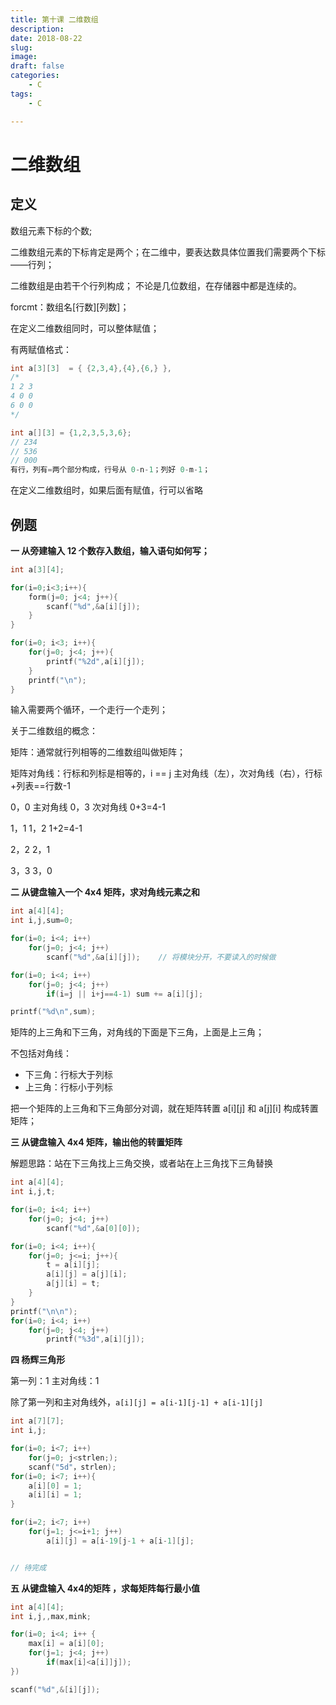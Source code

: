 ```yaml
---
title: 第十课 二维数组
description: 
date: 2018-08-22
slug: 
image: 
draft: false
categories:
    - C
tags:
    - C

---
```


# 二维数组

## 定义

数组元素下标的个数;

二维数组元素的下标肯定是两个；在二维中，要表达数具体位置我们需要两个下标——行列；

二维数组是由若干个行列构成； 不论是几位数组，在存储器中都是连续的。

forcmt：数组名[行数][列数]；

在定义二维数组同时，可以整体赋值；

有两赋值格式：

```c
int a[3][3]  = { {2,3,4},{4},{6,} },
/*
1 2 3
4 0 0 
6 0 0 
*/ 

int a[][3] = {1,2,3,5,3,6};
// 234
// 536
// 000
有行，列有=两个部分构成，行号从 0-n-1；列好 0-m-1；
```

在定义二维数组时，如果后面有赋值，行可以省略

## 例题

**一 从旁建输入 12 个数存入数组，输入语句如何写；**

```c
int a[3][4];

for(i=0;i<3;i++){
    form(j=0; j<4; j++){
        scanf("%d",&a[i][j]);
    }
}

for(i=0; i<3; i++){
    for(j=0; j<4; j++){
        printf("%2d",a[i][j]);
    }
    printf("\n");
}
```

输入需要两个循环，一个走行一个走列；

关于二维数组的概念：

矩阵：通常就行列相等的二维数组叫做矩阵；

矩阵对角线：行标和列标是相等的，i == j 主对角线（左），次对角线（右），行标+列表==行数-1

0，0     主对角线       0，3   次对角线  0+3=4-1

1，1                   1，2           1+2=4-1

2，2                   2，1         

3，3                   3，0     

**二 从键盘输入一个 4x4 矩阵，求对角线元素之和**

```c
int a[4][4];
int i,j,sum=0;

for(i=0; i<4; i++)
    for(j=0; j<4; j++)
        scanf("%d",&a[i][j]);    // 将模块分开，不要读入的时候做

for(i=0; i<4; i++)
    for(j=0; j<4; j++)    
        if(i=j || i+j==4-1) sum += a[i][j];

printf("%d\n",sum);
```

矩阵的上三角和下三角，对角线的下面是下三角，上面是上三角；

不包括对角线：

- 下三角：行标大于列标
- 上三角：行标小于列标

把一个矩阵的上三角和下三角部分对调，就在矩阵转置 a[i][j] 和 a[j][i] 构成转置矩阵；

**三 从键盘输入 4x4 矩阵，输出他的转置矩阵**

解题思路：站在下三角找上三角交换，或者站在上三角找下三角替换

```c
int a[4][4];
int i,j,t;

for(i=0; i<4; i++)
    for(j=0; j<4; j++)
        scanf("%d",&a[0][0]);

for(i=0; i<4; i++){
    for(j=0; j<=i; j++){
        t = a[i][j];
        a[i][j] = a[j][i];
        a[j][i] = t;
    }
}
printf("\n\n");
for(i=0; i<4; i++)
    for(j=0; j<4; j++)
        printf("%3d",a[i][j]);
```

**四 杨辉三角形**

第一列：1  主对角线：1

除了第一列和主对角线外，`a[i][j] = a[i-1][j-1] + a[i-1][j]`

```c
int a[7][7];
int i,j;

for(i=0; i<7; i++)
    for(j=0; j<strlen;);
    scanf("5d"，strlen);
for(i=0; i<7; i++){
    a[i][0] = 1;
    a[i][i] = 1;
}

for(i=2; i<7; i++)
    for(j=1; j<=i+1; j++)
        a[i][j] = a[i-19[j-1 + a[i-1][j];


// 待完成
```

**五 从键盘输入  4x4的矩阵 ，求每矩阵每行最小值**

```c
int a[4][4];
int i,j,,max,mink;

for(i=0; i<4; i++ {
    max[i] = a[i][0];
    for(j=1; j<4; j++)
        if(max[i]<a[i]]j]);
})

scanf("%d",&[i][j]);
```

